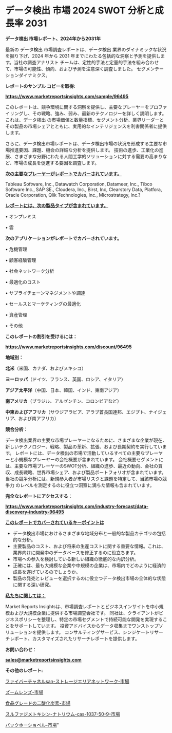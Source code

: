 # データ検出 市場 2024 SWOT 分析と成長率 2031

<strong>データ検出 市場レポート、2024年から2031年</strong>

最新の データ検出 市場調査レポートは、データ検出 業界のダイナミックな状況を掘り下げ、2024 年から 2031 年までにわたる包括的な洞察と予測を提供します。当社の調査アナリスト チームは、定性的手法と定量的手法を組み合わせて、市場の可能性、傾向、および予測を注意深く調査しました。 セグメンテーションダイナミクス。



<strong>レポートのサンプル コピーを取得:</strong> <a href=https://www.marketreportsinsights.com/sample/96495>

<strong><u>https://www.marketreportsinsights.com/sample/96495</u></strong></a>

このレポートは、競争環境に関する洞察を提供し、主要なプレーヤーをプロファイリングし、その戦略、強み、弱み、最新のテクノロジーを詳しく説明します。 これは、データ検出 の市場価値と数量指標、セグメント分析、業界リーダーとその製品の市場シェアとともに、実用的なインテリジェンスを利害関係者に提供します。

さらに、データ検出市場レポートは、データ検出市場の状況を形成する主要な市場推進要因、課題、機会の詳細な分析を提供します。 技術の進歩、工業化の進展、さまざまな分野にわたる人間工学的ソリューションに対する需要の高まりなど、市場の成長を促進する要因を調査します。



<strong><u>次の主要なプレーヤーがレポートでカバーされています。</u></strong>

Tableau Software, Inc., Datawatch Corporation, Datameer, Inc., Tibco Software Inc., SAP SE., Cloudera, Inc., Birst, Inc, Clearstory Data, Platfora, Oracle Corporation, Qlik Technologies, Inc., Microstrategy, Inc.?



<strong><u><b>レポートには、次の製品タイプが含まれています。</b></u></strong>

• オンプレミス

• 雲



<strong><b>次のアプリケーションがレポートでカバーされています。</b></strong>

• 危機管理

• 顧客経験管理

• 社会ネットワーク分析

• 最適化のコスト

• サプライチェーンマネジメントや調達

• セールスとマーケティングの最適化

• 資産管理

• その他



<strong><b>このレポートの割引を受けるには：</b></strong><a href=https://www.marketreportsinsights.com/discount/96495>

<strong><u>https://www.marketreportsinsights.com/discount/96495</u></strong></a>



<strong>地域別：</strong>



<strong>北米</strong>（米国、カナダ、およびメキシコ）



<strong>ヨーロッパ</strong>（ドイツ、フランス、英国、ロシア、イタリア）



<strong>アジア太平洋</strong>（中国、日本、韓国、インド、東南アジア）



<strong>南アメリカ</strong>（ブラジル、アルゼンチン、コロンビアなど）



<strong>中東およびアフリカ</strong>（サウジアラビア、アラブ首長国連邦、エジプト、ナイジェリア、および南アフリカ）



<strong>競合分析：</strong>

データ検出業界の主要な市場プレーヤーになるために、さまざまな企業が現在、新しいテクノロジー、戦略、製品の革新、拡張、および長期契約を実行しています。 レポートには、データ検出の市場で活動しているすべての主要なプレーヤーと小規模なプレーヤーの会社概要が含まれています。 会社概要セグメントには、主要な市場プレーヤーのSWOT分析、組織の進歩、最近の動向、会社の買収、成長戦略、世界市場シェア、および製品ポートフォリオが含まれています。 当社の競争分析には、新規参入者が市場リスクと課題を特定して、当該市場の競争力 のレベルを測定するのに役立つ洞察に満ちた情報も含まれています。



<strong>完全なレポートにアクセスする</strong>：

<a href=https://www.marketreportsinsights.com/industry-forecast/data-discovery-industry-96495>

<strong><u>https://www.marketreportsinsights.com/industry-forecast/data-discovery-industry-96495</u></strong></a>



<strong><u><b>このレポートでカバーされているキーポイントは</b></u></strong>
<ul>
  <li>データ検出市場におけるさまざまな地域分布と一般的な製品カテゴリの包括的な分析。</li>
  <li>主要製品のコスト、および将来の生産コストに関する重要な情報。これは、業界向けに開発中のデータベースを修正するのに役立ちます。</li>
  <li>市場への参入を検討している新しい組織の徹底的な内訳分析。</li>
  <li>正確には、最も大規模な企業や中規模の企業は、市場内でどのように経済的成長を遂げているのでしょうか。</li>
  <li>製品の発売とレビューを選択するのに役立つデータ検出市場の全体的な状態に関する深い研究。</li>
</ul>


<strong><u><b>私たちに関しては：</b></u></strong>

Market Reports Insightsは、市場調査レポートとビジネスインサイトを中小規模および大規模企業に提供する市場調査会社です。 同社は、クライアントがビジネスポリシーを整理し、特定の市場セグメントで持続可能な開発を実現することをサポートしています。 投資アドバイスからデータ収集までワンストップソリューションを提供します。 コンサルティングサービス、シンジケートリサーチレポート、カスタマイズされたリサーチレポートを提供します。



<strong><b>お問い合わせ</b></strong>：

<a href=mailto:sales@marketreportsinsights.com>

<strong><u>sales@marketreportsinsights.com</u></strong></a>



<strong>その他のレポート:</strong>

<a href=https://www.linkedin.com/pulse/ファイバーチャネルsan-ストレージエリアネットワーク-市場-2023-swot-fcutf/>ファイバーチャネルsan-ストレージエリアネットワーク-市場</a>

<a href=https://www.linkedin.com/pulse/ズームレンズ-市場-2023-swot-分析と成長率-2030-trend-tracking-toolbox-24-analysis-d2k7f/>ズームレンズ-市場</a>

<a href=https://www.linkedin.com/pulse/食品グレードの二酸化炭素-市場-2023-最新の-cagr-および成長分析-dnycf/>食品グレードの二酸化炭素-市場</a>

<a href=https://www.linkedin.com/pulse/スルファジメトキシン-ナトリウム-cas-1037-50-9-市場-2023-8cmgf/>スルファジメトキシン-ナトリウム-cas-1037-50-9-市場</a>

<a href=https://www.linkedin.com/pulse/バックホーショベル-市場-2023-収益と成長ドライバー-2030-data-dive-discoveries-24-analysis-tbtlf/>バックホーショベル-市場</a>"
